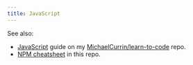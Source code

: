```yaml
---
title: JavaScript
---
```



See also:

- [JavaScript](https://github.com/MichaelCurrin/learn-to-code/blob/master/en/topics/scripting_languages/JavaScript/README.md) guide on my [MichaelCurrin/learn-to-code](https://github.com/MichaelCurrin/learn-to-code/) repo.
- [NPM cheatsheet](package_managers/npm.md) in this repo.

